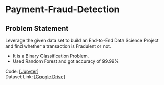 # Payment-Fraud-Detection


## Problem Statement

Leverage the given data set to build an End-to-End Data Science Project and find whether a transaction is Fradulent or not.
<br>
- It is a Binary Classification Problem.
- Used Random Forest and got accuracy of 99.99%

Code: <a href= "https://github.com/nikk-16/Payment-Fraud-Detection/blob/main/Fraud_Detection.ipynb"> [Jupyter] </a>
<br>
Dataset Link: <a href= "https://drive.google.com/file/d/1sN-Nwu5xBsrf0BkOCWDC7KXgbi_BgmiM/view?usp=sharing">[Google Drive]</a>

